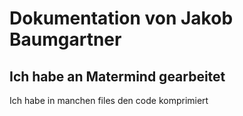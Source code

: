 # Dokumentation von Jakob Baumgartner

## Ich habe an Matermind gearbeitet

Ich habe in manchen files den code komprimiert

